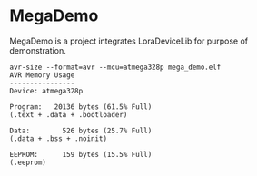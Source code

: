 MegaDemo
========

MegaDemo is a project integrates LoraDeviceLib for purpose of demonstration.

~~~
avr-size --format=avr --mcu=atmega328p mega_demo.elf
AVR Memory Usage
----------------
Device: atmega328p

Program:   20136 bytes (61.5% Full)
(.text + .data + .bootloader)

Data:        526 bytes (25.7% Full)
(.data + .bss + .noinit)

EEPROM:      159 bytes (15.5% Full)
(.eeprom)
~~~






